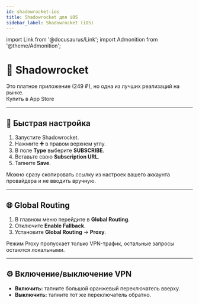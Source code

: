 ```yaml
---
id: shadowrocket-ios
title: Shadowrocket для iOS
sidebar_label: Shadowrocket (iOS)
---
```


import Link from '@docusaurus/Link';
import Admonition from '@theme/Admonition';

# 🚦 Shadowrocket

<Admonition type="danger">
Это платное приложение (249 ₽), но одна из лучших реализаций на рынке.
</Admonition>

<div style={{display: "flex", gap: "1rem", margin: "1rem 0"}}>
  <Link className="button button--primary" href="https://apps.apple.com/app/shadowrocket/id...">
    Купить в App Store
  </Link>
  
</div>

---

## 🔧 Быстрая настройка

1. Запустите Shadowrocket.  
2. Нажмите **➕** в правом верхнем углу.  
3. В поле **Type** выберите **SUBSCRIBE**.  
4. Вставьте свою **Subscription URL**.  
5. Тапните **Save**.

<Admonition type="tip">
Можно сразу скопировать ссылку из настроек вашего аккаунта провайдера и не вводить вручную.
</Admonition>

---

## 🌐 Global Routing

1. В главном меню перейдите в **Global Routing**.  
2. Отключите **Enable Fallback**.  
3. Установите **Global Routing** → **Proxy**.

<Admonition type="info">
Режим Proxy пропускает только VPN-трафик, остальные запросы остаются локальными.
</Admonition>

---

## ⚙️ Включение/выключение VPN

- **Включить:** тапните большой оранжевый переключатель вверху.  
- **Выключить:** тапните тот же переключатель обратно.


